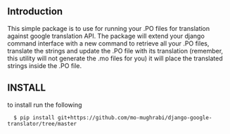 Introduction
-----

This simple package is to use for running your .PO files for translation against google translation API.
The package will extend your django command interface with a new command to retrieve all your .PO files,
translate the strings and update the .PO file with its translation (remember, this utility will not generate
the .mo files for you) it will place the translated strings inside the .PO file.


INSTALL
-----

to install run the following

      $ pip install git+https://github.com/mo-mughrabi/django-google-translator/tree/master

